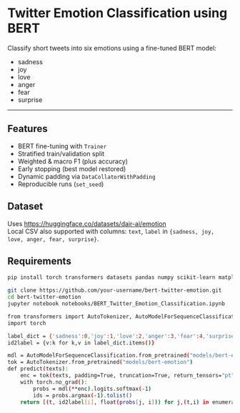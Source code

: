 # Twitter Emotion Classification using BERT

Classify short tweets into six emotions using a fine-tuned BERT model:

- sadness  
- joy  
- love  
- anger  
- fear  
- surprise

---

## Features
- BERT fine-tuning with `Trainer`
- Stratified train/validation split
- Weighted & macro F1 (plus accuracy)
- Early stopping (best model restored)
- Dynamic padding via `DataCollatorWithPadding`
- Reproducible runs (`set_seed`)

## Dataset
Uses https://huggingface.co/datasets/dair-ai/emotion  
Local CSV also supported with columns: `text`, `label` in `{sadness, joy, love, anger, fear, surprise}`.

## Requirements
```bash
pip install torch transformers datasets pandas numpy scikit-learn matplotlib

git clone https://github.com/your-username/bert-twitter-emotion.git
cd bert-twitter-emotion
jupyter notebook notebooks/BERT_Twitter_Emotion_Classification.ipynb

from transformers import AutoTokenizer, AutoModelForSequenceClassification
import torch

label_dict = {'sadness':0,'joy':1,'love':2,'anger':3,'fear':4,'surprise':5}
id2label = {v:k for k,v in label_dict.items()}

mdl = AutoModelForSequenceClassification.from_pretrained("models/bert-emotion")
tok = AutoTokenizer.from_pretrained("models/bert-emotion")
def predict(texts):
    enc = tok(texts, padding=True, truncation=True, return_tensors="pt")
    with torch.no_grad():
        probs = mdl(**enc).logits.softmax(-1)
        ids = probs.argmax(-1).tolist()
    return [(t, id2label[i], float(probs[j, i])) for j,(t,i) in enumerate(zip(texts, ids))]


